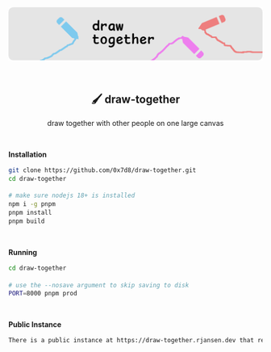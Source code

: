 ![draw together](https://github.com/0x7d8/draw-together/blob/main/drawbanner.png?raw=true)

<br/>

<h2 align="center">🖌️ draw-together</h2>
<p align="center">draw together with other people on one large canvas</p>

<br/>

**Installation**

```sh
git clone https://github.com/0x7d8/draw-together.git
cd draw-together

# make sure nodejs 18+ is installed
npm i -g pnpm
pnpm install
pnpm build
```

<br/>

**Running**

```sh
cd draw-together

# use the --nosave argument to skip saving to disk
PORT=8000 pnpm prod
```

<br/>

**Public Instance**

```sh
There is a public instance at https://draw-together.rjansen.dev that resets every full hour.
```
